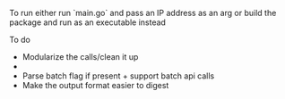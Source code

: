 <p> To run either run `main.go` and pass an IP address as an arg or build the package and run as an executable instead </p>

<p> To do </p>
<ul>
  <li> Modularize the calls/clean it up<li>
  <li> Parse batch flag if present + support batch api calls</li>
  <li> Make the output format easier to digest </li>
</ul>
